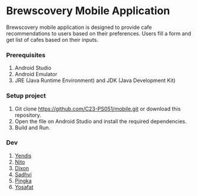 # Brewscovery Mobile Application

Brewscovery mobile application is designed to provide cafe recommendations to users based on their preferences.
Users fill a form and get list of cafes based on their inputs.


### Prerequisites

1. Android Studio
2. Android Emulator
3. JRE (Java Runtime Environment) and JDK (Java Development Kit)

### Setup project

1. Git clone https://github.com/C23-PS051/mobile.git or download this repository.
2. Open the file on Android Studio and install the required dependencies.
3. Build and Run.


### Dev

1. [Yendis](https://github.com/yendistia)
2. [Nito](https://github.com/hamonangann)
3. [Dixon](https://github.com/dixonfrederick)
4. [Sadhvi](https://github.com/sadhvirespati)
5. [Pingka](https://github.com/nethania-m181dsy2944)
6. [Yosafat](https://github.com/yosafatrespati)
